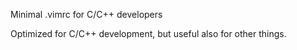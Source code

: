 Minimal .vimrc for C/C++ developers

Optimized for C/C++ development, but useful also for other things.
